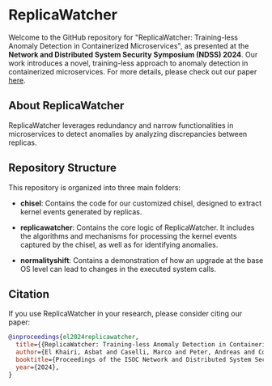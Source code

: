 # ReplicaWatcher

Welcome to the GitHub repository for "ReplicaWatcher: Training-less Anomaly Detection in Containerized Microservices", as presented at the **Network and Distributed System Security Symposium (NDSS) 2024**.
Our work introduces a novel, training-less approach to anomaly detection in containerized microservices. For more details, please check out our paper [here](https://www.ndss-symposium.org/ndss-paper/replicawatcher-training-less-anomaly-detection-in-containerized-microservices/?_sm_au_=iVVZpt77RHn4jNqr41Vp8K0W0RcLq).

## About ReplicaWatcher

ReplicaWatcher leverages redundancy and narrow functionalities in microservices to detect anomalies by analyzing discrepancies between replicas.

## Repository Structure

This repository is organized into three main folders:

- **chisel**: Contains the code for our customized chisel, designed to extract kernel events generated by replicas. 

- **replicawatcher**: Contains the core logic of ReplicaWatcher. It includes the algorithms and mechanisms for processing the kernel events captured by the chisel, as well as for identifying anomalies.

- **normalityshift**: Contains a demonstration of how an upgrade at the base OS level can lead to changes in the executed system calls. 

## Citation

If you use ReplicaWatcher in your research, please consider citing our paper:

```bibtex
@inproceedings{el2024replicawatcher,
  title={{ReplicaWatcher: Training-less Anomaly Detection in Containerized Microservices}},
  author={El Khairi, Asbat and Caselli, Marco and Peter, Andreas and Continella, Andrea},
  booktitle={Proceedings of the ISOC Network and Distributed System Security Symposium (NDSS)},
  year={2024},
}
```
